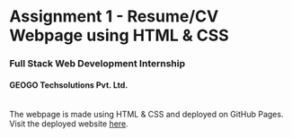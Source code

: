 # Assignment 1 - Resume/CV Webpage using HTML & CSS
### Full Stack Web Development Internship
#### GEOGO Techsolutions Pvt. Ltd.<br><br>
The webpage is made using HTML & CSS and deployed on GitHub Pages.<br>Visit the deployed website [here](http://prosamva.github.io/geogo-fswdi-a1/index.html "here").
